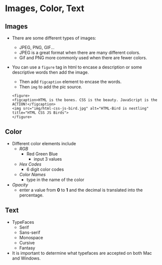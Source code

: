# Images, Color, Text

## Images

- There are some different types of images:
  - JPEG, PNG, GIF...
  - JPEG is a great format when there are many different colors.
  - Gif and PNG more commonly used when there are fewer colors.
- You can use a `figure` tag in html to encase a description or some descriptive words then add the image.
  - Then add `figcaption` element to encase the words.
  - Then `img` to add the pic source.
  
  ```
  <figure>
  <figcaption>HTML is the bones. CSS is the beauty. JavaScript is the ACTION!</figcaption>
  <img src="img/html-css-js-bird.jpg" alt="HTML-Bird is nestling" title="HTML CSS JS Birds">
  </figure>
  ```

## Color

- Different color elements include
  - *RGB*
    - Red Green Blue
      - input 3 values
  - *Hex Codes*
    - 6 digit color codes
  - *Color Names*
    - type in the name of the color
- *Opacity*
  - enter a value from **0** to **1** and the decimal is translated into the percentage.


## Text

- TypeFaces
  - Serif
  - Sans-serif
  - Monospace
  - Cursive
  - Fantasy
- It is important to determine what typefaces are accepted on both Mac and Windows.

